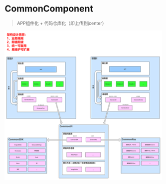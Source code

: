 # CommonComponent

> APP组件化 + 代码仓库化（即上传到jcenter）

![APP组件化设计](https://github.com/JasonLian2020/CommonComponent/blob/master/image/APP%E7%BB%84%E4%BB%B6%E5%8C%96%E8%AE%BE%E8%AE%A1.png?raw=true)

